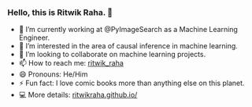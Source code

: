 ### Hello, this is Ritwik Raha. 👋


- 🔭 I’m currently working at @PyImageSearch as a Machine Learning Engineer.
- 🌱 I’m interested in the area of causal inference in machine learning.
- 👯 I’m looking to collaborate on machine learning projects.
- 📫 How to reach me: [ritwik_raha](https://twitter.com/ritwik_raha)
- 😄 Pronouns: He/Him
- ⚡ Fun fact: I love comic books more than anything else on this planet.
- 💻 More details: [ritwikraha.github.io/](https://ritwikraha.github.io/)

